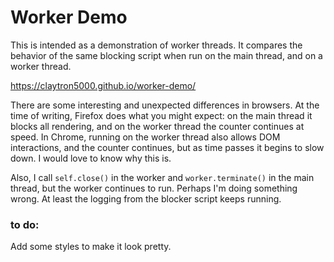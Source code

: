# Worker Demo

This is intended as a demonstration of worker threads. It compares the behavior of the same blocking script when run on the main thread, and on a worker thread. 

https://claytron5000.github.io/worker-demo/

There are some interesting and unexpected differences in browsers. At the time of writing, Firefox does what you might expect: on the main thread it blocks all rendering, and on the worker thread the counter continues at speed. In Chrome, running on the worker thread also allows DOM interactions, and the counter continues, but as time passes it begins to slow down. I would love to know why this is.

Also, I call `self.close()` in the worker and `worker.terminate()` in the main thread, but the worker continues to run. Perhaps I'm doing something wrong. At least the logging from the blocker script keeps running.

### to do:
Add some styles to make it look pretty.

